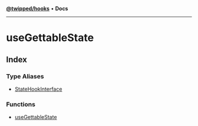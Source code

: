 [**@twipped/hooks**](../README.md) • **Docs**

***

# useGettableState

## Index

### Type Aliases

- [StateHookInterface](type-aliases/StateHookInterface.md)

### Functions

- [useGettableState](functions/useGettableState.md)
